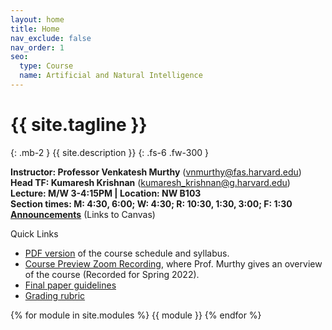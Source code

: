 ```yaml
---
layout: home
title: Home
nav_exclude: false
nav_order: 1
seo:
  type: Course
  name: Artificial and Natural Intelligence
---
```


# {{ site.tagline }}
{: .mb-2 }
{{ site.description }}
{: .fs-6 .fw-300 }

**Instructor: Professor Venkatesh Murthy**  ([vnmurthy@fas.harvard.edu](mailto:vnmurthy@fas.harvard.edu)) \
**Head TF: Kumaresh Krishnan**  ([kumaresh_krishnan@g.harvard.edu](mailto:kumaresh_krishnan@g.harvard.edu)) \
**Lecture: M/W 3-4:15PM | Location: NW B103**\
**Section times: M: 4:30, 6:00; W: 4:30; R: 10:30, 1:30, 3:00; F: 1:30**
[**Announcements**](https://canvas.harvard.edu/courses/129605/announcements) (Links to Canvas)

Quick Links
* [PDF version](https://canvas.harvard.edu/files/19232513/download?download_frd=1) of the course schedule and syllabus.
* [Course Preview Zoom Recording](https://harvard.hosted.panopto.com/Panopto/Pages/Viewer.aspx?id=ea20130f-9f05-40ee-835b-ae1d0145500a), where Prof. Murthy gives an overview of the course (Recorded for Spring 2022).
* [Final paper guidelines](https://canvas.harvard.edu/files/18788275/download?download_frd=1)
* [Grading rubric](https://canvas.harvard.edu/files/18788276/download?download_frd=1)

{% for module in site.modules %}
{{ module }}
{% endfor %}
